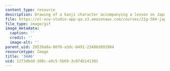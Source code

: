```yaml
---
content_type: resource
description: Drawing of a kanji character accompanying a lesson on Japanese.
file: https://ol-ocw-studio-app-qa.s3.amazonaws.com/courses/21g-504-japanese-iv-spring-2009/12f3dbdd388ca9c55b693c074b141301_3446.gif
file_type: image/gif
image_metadata:
  caption: ''
  credit: ''
  image-alt: ''
parent_uid: 20539a8a-0070-a3dc-0491-23486d993904
resourcetype: Image
title: '3446'
uid: 12f3dbdd-388c-a9c5-5b69-3c074b141301
---
```

